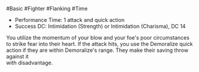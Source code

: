 #Basic #Fighter #Flanking #Time
 
- Performance Time: 1 attack and quick action
- Success DC: Intimidation (Strength) or Intimidation (Charisma), DC 14
 
You utilize the momentum of your blow and your foe's poor circumstances to strike fear into their heart. If the attack hits, you use the Demoralize quick action if they are within Demoralize's range. They make their saving throw against it  
with disadvantage.